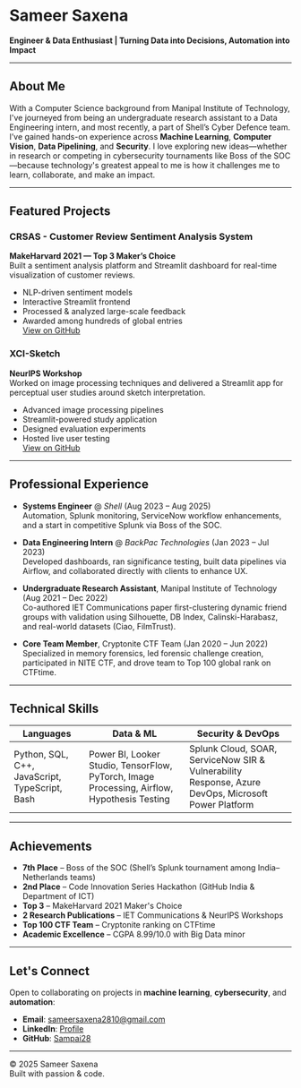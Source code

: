 # Sameer Saxena

**Engineer & Data Enthusiast | Turning Data into Decisions, Automation into Impact**

---

## About Me

With a Computer Science background from Manipal Institute of Technology, I've journeyed from being an undergraduate research assistant to a Data Engineering intern, and most recently, a part of Shell’s Cyber Defence team. I’ve gained hands-on experience across **Machine Learning**, **Computer Vision**, **Data Pipelining**, and **Security**. I love exploring new ideas—whether in research or competing in cybersecurity tournaments like Boss of the SOC—because technology's greatest appeal to me is how it challenges me to learn, collaborate, and make an impact.

---

## Featured Projects

### CRSAS - Customer Review Sentiment Analysis System  
**MakeHarvard 2021 — Top 3 Maker’s Choice**  
Built a sentiment analysis platform and Streamlit dashboard for real-time visualization of customer reviews.  
- NLP-driven sentiment models  
- Interactive Streamlit frontend  
- Processed & analyzed large-scale feedback  
- Awarded among hundreds of global entries  
[ View on GitHub ]()

### XCI-Sketch  
**NeurIPS Workshop**  
Worked on image processing techniques and delivered a Streamlit app for perceptual user studies around sketch interpretation.  
- Advanced image processing pipelines  
- Streamlit-powered study application  
- Designed evaluation experiments  
- Hosted live user testing  
[ View on GitHub ]()

---

## Professional Experience

- **Systems Engineer** @ *Shell* (Aug 2023 – Aug 2025)  
  Automation, Splunk monitoring, ServiceNow workflow enhancements, and a start in competitive Splunk via Boss of the SOC.

- **Data Engineering Intern** @ *BackPac Technologies* (Jan 2023 – Jul 2023)  
  Developed dashboards, ran significance testing, built data pipelines via Airflow, and collaborated directly with clients to enhance UX.

- **Undergraduate Research Assistant**, Manipal Institute of Technology (Aug 2021 – Dec 2022)  
  Co-authored IET Communications paper first-clustering dynamic friend groups with validation using Silhouette, DB Index, Calinski-Harabasz, and real-world datasets (Ciao, FilmTrust).

- **Core Team Member**, Cryptonite CTF Team (Jan 2020 – Jun 2022)  
  Specialized in memory forensics, led forensic challenge creation, participated in NITE CTF, and drove team to Top 100 global rank on CTFtime.

---

## Technical Skills

| Languages           | Data & ML                                           | Security & DevOps                                               |
|--------------------|----------------------------------------------------|-----------------------------------------------------------------|
| Python, SQL, C++, JavaScript, TypeScript, Bash | Power BI, Looker Studio, TensorFlow, PyTorch, Image Processing, Airflow, Hypothesis Testing | Splunk Cloud, SOAR, ServiceNow SIR & Vulnerability Response, Azure DevOps, Microsoft Power Platform |

---

## Achievements

- **7th Place** – Boss of the SOC (Shell’s Splunk tournament among India–Netherlands teams)  
- **2nd Place** – Code Innovation Series Hackathon (GitHub India & Department of ICT)  
- **Top 3** – MakeHarvard 2021 Maker's Choice  
- **2 Research Publications** – IET Communications & NeurIPS Workshops  
- **Top 100 CTF Team** – Cryptonite ranking on CTFtime  
- **Academic Excellence** – CGPA 8.99/10.0 with Big Data minor

---

## Let's Connect

Open to collaborating on projects in **machine learning**, **cybersecurity**, and **automation**:

- **Email**: [sameersaxena2810@gmail.com](mailto:sameersaxena2810@gmail.com)  
- **LinkedIn**: [Profile](https://www.linkedin.com/in/sameer-saxena-3a80911a7/)  
- **GitHub**: [Sampai28](https://github.com/Sampai28)

---

© 2025 Sameer Saxena  
Built with passion & code.  
